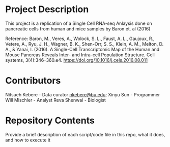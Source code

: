 # Project Description

This project is a replication of a Single Cell RNA-seq Anlaysis done on pancreatic cells from human and mice samples by Baron et. al (2016)

Reference:
Baron, M., Veres, A., Wolock, S. L., Faust, A. L., Gaujoux, R., Vetere, A., Ryu, J. H., Wagner, B. K., Shen-Orr, S. S., Klein, A. M., Melton, D. A., & Yanai, I. (2016). A Single-Cell Transcriptomic Map of the Human and Mouse Pancreas Reveals Inter- and Intra-cell Population Structure. Cell systems, 3(4):346–360.e4. https://doi.org/10.1016/j.cels.2016.08.011


# Contributors

Nitsueh Kebere - Data curator nkebere@bu.edu;
Xinyu Sun - Programmer
Will Mischler - Analyst
Reva Shenwai - Biologist


# Repository Contents

Provide a brief description of each script/code file in this repo, what it does, and how to execute it
